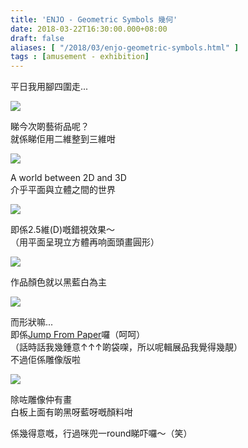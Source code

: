 ```yaml
---
title: 'ENJO - Geometric Symbols 幾何'
date: 2018-03-22T16:30:00.000+08:00
draft: false
aliases: [ "/2018/03/enjo-geometric-symbols.html" ]
tags : [amusement - exhibition]
---
```


平日我用腳四圍走...  

[![](https://c1.staticflickr.com/1/786/40878483252_fa9425fdb8_z.jpg)](https://c1.staticflickr.com/1/786/40878483252_fa9425fdb8_z.jpg)

睇今次啲藝術品呢？  
就係睇佢用二維整到三維咁  

[![](https://c1.staticflickr.com/1/808/26047732857_a85fc32f67_z.jpg)](https://c1.staticflickr.com/1/808/26047732857_a85fc32f67_z.jpg)

A world between 2D and 3D  
介乎平面與立體之間的世界  

[![](https://c1.staticflickr.com/1/797/26047734227_536ffb7510_z.jpg)](https://c1.staticflickr.com/1/797/26047734227_536ffb7510_z.jpg)

即係2.5維(D)嘅錯視效果～  
（用平面呈現立方體再响面頭畫圓形）  

[![](https://c1.staticflickr.com/1/812/40878482732_9b34bebbf7_z.jpg)](https://c1.staticflickr.com/1/812/40878482732_9b34bebbf7_z.jpg)

作品顏色就以黑藍白為主  

[![](https://c1.staticflickr.com/1/806/26047731767_1354b54706_z.jpg)](https://c1.staticflickr.com/1/806/26047731767_1354b54706_z.jpg)

而形狀嘛...   
即係[Jump From Paper](https://www.jumpfrompaper.com/)囉（呵呵）  
（話時話我幾鍾意↑↑↑啲袋㗎，所以呢輯展品我覺得幾靚）  
不過佢係雕像版啦  

[![](https://c1.staticflickr.com/1/815/26047732937_65137bdcf3_z.jpg)](https://c1.staticflickr.com/1/815/26047732937_65137bdcf3_z.jpg)

除咗雕像仲有畫  
白板上面有啲黑呀藍呀嘅顏料咁  
  
係幾得意嘅，行過咪兜一round睇吓囉～（笑）